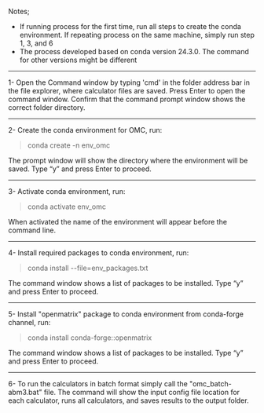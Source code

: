 Notes;
* If running process for the first time, run all steps to create the conda environment. If repeating process on the same machine, simply run step 1, 3, and 6
* The process  developed based on conda version 24.3.0. The command for other versions might be different

____________________________________________________________________________________________________
1- Open the Command window by typing 'cmd' in the folder address bar in the file explorer, where
calculator files are saved. Press Enter to open the command window. Confirm that the command prompt window shows the correct folder directory.
 
____________________________________________________________________________________________________
2- Create the conda environment for OMC, run:
> conda create -n env_omc

The prompt window will show the directory where the environment will be saved. Type “y” and press Enter to proceed.
 
____________________________________________________________________________________________________
3- Activate conda environment, run:
> conda activate env_omc

When activated the name of the environment will appear before the command line.
 
____________________________________________________________________________________________________
4- Install required packages to conda environment, run: 
> conda install --file=env_packages.txt

The command window shows a list of packages to be installed. Type “y” and press Enter to proceed.
 
____________________________________________________________________________________________________
5- Install "openmatrix" package to conda environment from conda-forge channel, run: 
> conda install conda-forge::openmatrix

The command window shows a list of packages to be installed. Type “y” and press Enter to proceed.
____________________________________________________________________________________________________
6- To run the calculators in batch format simply call the "omc_batch-abm3.bat" file.
The command will show the input config file location for each calculator, runs all calculators, and saves results to the output folder.

